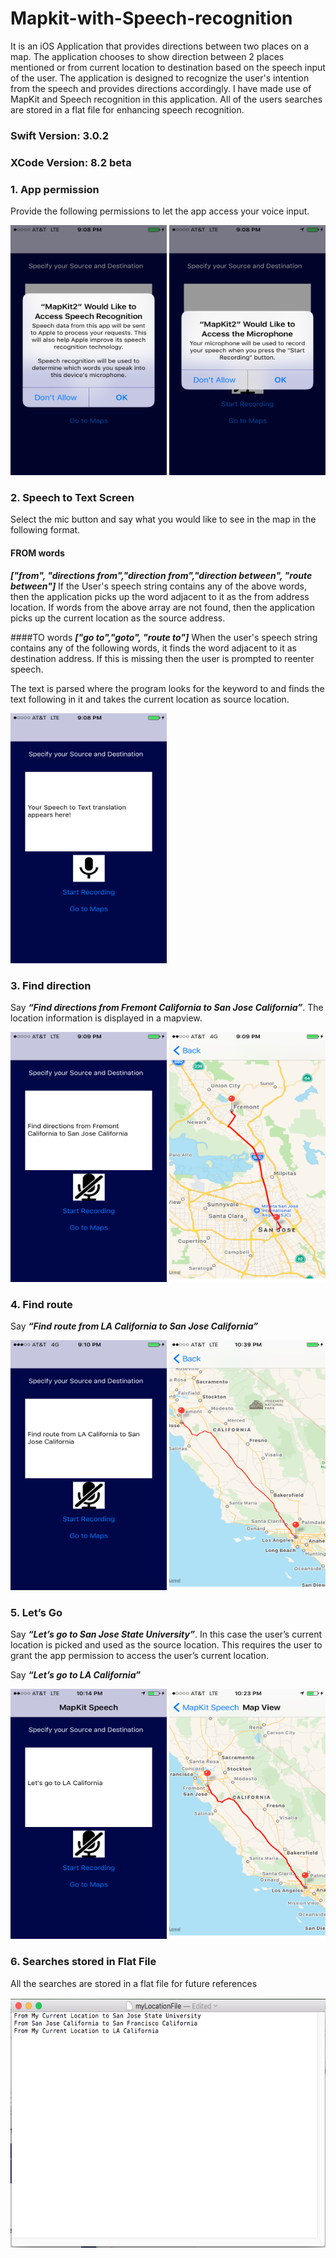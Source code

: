 # Mapkit-with-Speech-recognition
It is an iOS Application that provides directions between two places on a map. The application chooses to show direction between 2 places mentioned or from current location to destination based on the speech input of the user. The application is designed to recognize the user's intention from the speech and provides directions accordingly. I have made use of MapKit and Speech recognition in this application. All of the users searches are stored in a flat file for enhancing speech recognition. 

### Swift Version: 3.0.2
### XCode Version: 8.2 beta


### 1.	App permission
Provide the following permissions to let the app access your voice input.

<img src="img/IMG_3356.PNG" width="250px" height="400px" />
<img src="img/IMG_3358.PNG" width="250px" height="400px" />

### 2.	Speech to Text Screen
Select the mic button and say what you would like to see in the map in the following format.

#### FROM words
***["from", "directions from","direction from","direction between", "route between"]***
If the User's speech string contains any of the above words, then the application picks up the word adjacent to it as the from address location. If words from the above array are not found, then the application picks up the current location as the source address. 

####TO words
***["go to","goto", "route to"]***
When the user's speech string contains any of the following words, it finds the word adjacent to it as destination address. If this is missing then the user is prompted to reenter speech.

The text is parsed where the program looks for the keyword to and finds the text following in it and takes the current location as source location.

<img src="img/IMG_3357.PNG" width="250px" height="400px" />

### 3.	Find direction
Say ***“Find directions from Fremont California to San Jose California”***. The location information is displayed in a mapview.

<img src="img/IMG_3359.PNG" width="250px" height="400px" />
<img src="img/IMG_3360.PNG" width="250px" height="400px" />
     
### 4.	Find route
Say ***“Find route from LA California to San Jose California”***

<img src="img/IMG_3361.PNG" width="250px" height="400px" />
<img src="img/IMG_3362.PNG" width="250px" height="400px" />
    
### 5.	Let’s Go
Say ***“Let’s go to San Jose State University”***. In this case the user’s current location is picked and used as the source location. This requires the user to grant the app permission to access the user’s current location.

Say ***“Let’s go to LA California”***

<img src="img/IMG_3365.PNG" width="250px" height="400px" />
<img src="img/IMG_3367.PNG" width="250px" height="400px" />

### 6.	Searches stored in Flat File
All the searches are stored in a flat file for future references

<img src="img/storage file.png" width="600px" height="400px" />
 




